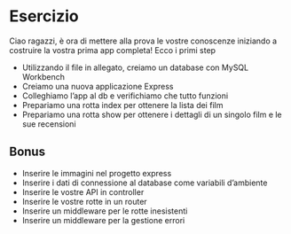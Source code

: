 # Esercizio
Ciao ragazzi, è ora di mettere alla prova le vostre conoscenze iniziando a costruire la vostra prima app completa! Ecco i primi step

- Utilizzando il file in allegato, creiamo un database con MySQL Workbench 
- Creiamo una nuova applicazione Express 
- Colleghiamo l’app al db e verifichiamo che tutto funzioni 
- Prepariamo una rotta index per ottenere la lista dei film  
- Prepariamo una rotta show per ottenere i dettagli di un singolo film e le sue recensioni 

## Bonus
- Inserire le immagini nel progetto express 
- Inserire i dati di connessione al database come variabili d’ambiente
- Inserire le vostre API in controller 
- Inserire le vostre rotte in un router  
- Inserire un middleware per le rotte inesistenti 
- Inserire un middleware per la gestione errori 